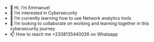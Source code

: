 - 👋 Hi, I’m Emmanuel
- 👀 I’m interested in Cybersecurity 
- 🌱 I’m currently learning how to use Network analytics tools
- 💞️ I’m looking to collaborate on working and learning together in this cybersecurity journey
- 📫 How to reach me +2338135440026 on Whatsapp

<!---
Kokuba/Kokuba is a ✨ special ✨ repository because its `README.md` (this file) appears on your GitHub profile.
You can click the Preview link to take a look at your changes.
--->
